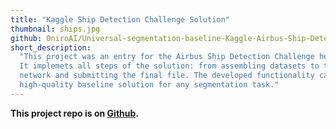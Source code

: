 ```yaml
---
title: "Kaggle Ship Detection Challenge Solution"
thumbnail: ships.jpg
github: OniroAI/Universal-segmentation-baseline-Kaggle-Airbus-Ship-Detection
short_description:
  "This project was an entry for the Airbus Ship Detection Challenge held on Kaggle.
  It implemets all steps of the solution: from assembling datasets to training the neural
  network and submitting the final file. The developed functionality can be used as a universal
  high-quality baseline solution for any segmentation task."
---
```


__This project repo is on [Github](https://github.com/OniroAI/Universal-segmentation-baseline-Kaggle-Airbus-Ship-Detection).__
